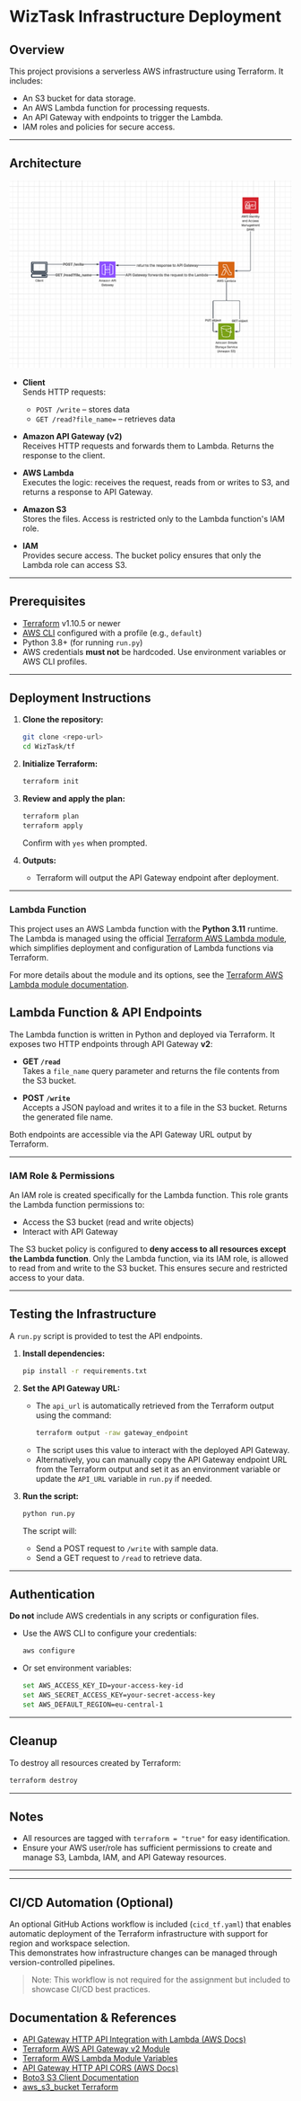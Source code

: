 # WizTask Infrastructure Deployment

## Overview

This project provisions a serverless AWS infrastructure using Terraform. It includes:
- An S3 bucket for data storage.
- An AWS Lambda function for processing requests.
- An API Gateway with endpoints to trigger the Lambda.
- IAM roles and policies for secure access.

---

## Architecture

![System Architecture](architecture.png)

- **Client**  
  Sends HTTP requests:  
  - `POST /write` – stores data  
  - `GET /read?file_name=` – retrieves data

- **Amazon API Gateway (v2)**  
  Receives HTTP requests and forwards them to Lambda. Returns the response to the client.

- **AWS Lambda**  
  Executes the logic: receives the request, reads from or writes to S3, and returns a response to API Gateway.

- **Amazon S3**  
  Stores the files. Access is restricted only to the Lambda function's IAM role.

- **IAM**  
  Provides secure access. The bucket policy ensures that only the Lambda role can access S3.



---

## Prerequisites

- [Terraform](https://www.terraform.io/downloads.html) v1.10.5 or newer
- [AWS CLI](https://aws.amazon.com/cli/) configured with a profile (e.g., `default`)
- Python 3.8+ (for running `run.py`)
- AWS credentials **must not** be hardcoded. Use environment variables or AWS CLI profiles.

---

## Deployment Instructions

1. **Clone the repository:**
   ```sh
   git clone <repo-url>
   cd WizTask/tf
   ```

2. **Initialize Terraform:**
   ```sh
   terraform init
   ```

3. **Review and apply the plan:**
   ```sh
   terraform plan
   terraform apply
   ```
   Confirm with `yes` when prompted.

4. **Outputs:**
   - Terraform will output the API Gateway endpoint after deployment.

---

### Lambda Function

This project uses an AWS Lambda function with the **Python 3.11** runtime.  
The Lambda is managed using the official [Terraform AWS Lambda module](https://github.com/terraform-aws-modules/terraform-aws-lambda), which simplifies deployment and configuration of Lambda functions via Terraform.

For more details about the module and its options, see the [Terraform AWS Lambda module documentation](https://github.com/terraform-aws-modules/terraform-aws-lambda).
## Lambda Function & API Endpoints

The Lambda function is written in Python and deployed via Terraform. It exposes two HTTP endpoints through API Gateway **v2**:

- **GET `/read`**  
  Takes a `file_name` query parameter and returns the file contents from the S3 bucket.

- **POST `/write`**  
  Accepts a JSON payload and writes it to a file in the S3 bucket. Returns the generated file name.

Both endpoints are accessible via the API Gateway URL output by Terraform.

---

### IAM Role & Permissions

An IAM role is created specifically for the Lambda function. This role grants the Lambda function permissions to:
- Access the S3 bucket (read and write objects)
- Interact with API Gateway

The S3 bucket policy is configured to **deny access to all resources except the Lambda function**. Only the Lambda function, via its IAM role, is allowed to read from and write to the S3 bucket. This ensures secure and restricted access to your data.

---

## Testing the Infrastructure

A `run.py` script is provided to test the API endpoints.

1. **Install dependencies:**
   ```sh
   pip install -r requirements.txt
   ```

2. **Set the API Gateway URL:**
   - The `api_url` is automatically retrieved from the Terraform output using the command:
     ```sh
     terraform output -raw gateway_endpoint
     ```
   - The script uses this value to interact with the deployed API Gateway.
   - Alternatively, you can manually copy the API Gateway endpoint URL from the Terraform output and set it as an environment variable or update the `API_URL` variable in `run.py` if needed.

3. **Run the script:**
   ```sh
   python run.py
   ```

   The script will:
   - Send a POST request to `/write` with sample data.
   - Send a GET request to `/read` to retrieve data.

---

## Authentication

**Do not** include AWS credentials in any scripts or configuration files.

- Use the AWS CLI to configure your credentials:
  ```sh
  aws configure
  ```
- Or set environment variables:
  ```sh
  set AWS_ACCESS_KEY_ID=your-access-key-id
  set AWS_SECRET_ACCESS_KEY=your-secret-access-key
  set AWS_DEFAULT_REGION=eu-central-1
  ```

---

## Cleanup

To destroy all resources created by Terraform:
```sh
terraform destroy
```

---

## Notes

- All resources are tagged with `terraform = "true"` for easy identification.
- Ensure your AWS user/role has sufficient permissions to create and manage S3, Lambda, IAM, and API Gateway resources.

---

---

## CI/CD Automation (Optional)

An optional GitHub Actions workflow is included (`cicd_tf.yaml`) that enables automatic deployment of the Terraform infrastructure with support for region and workspace selection.  
This demonstrates how infrastructure changes can be managed through version-controlled pipelines.

> Note: This workflow is not required for the assignment but included to showcase CI/CD best practices.

## Documentation & References

- [API Gateway HTTP API Integration with Lambda (AWS Docs)](https://docs.aws.amazon.com/apigateway/latest/developerguide/http-api-develop-integrations-lambda.html)
- [Terraform AWS API Gateway v2 Module](https://github.com/terraform-aws-modules/terraform-aws-apigateway-v2)
- [Terraform AWS Lambda Module Variables](https://github.com/terraform-aws-modules/terraform-aws-lambda/blob/master/variables.tf)
- [API Gateway HTTP API CORS (AWS Docs)](https://docs.aws.amazon.com/apigateway/latest/developerguide/http-api-cors.html)
- [Boto3 S3 Client Documentation](https://boto3.amazonaws.com/v1/documentation/api/latest/reference/services/s3.html)
- [aws_s3_bucket Terraform](https://registry.terraform.io/providers/hashicorp/aws/latest/docs/resources/s3_bucket#attribute-reference)
